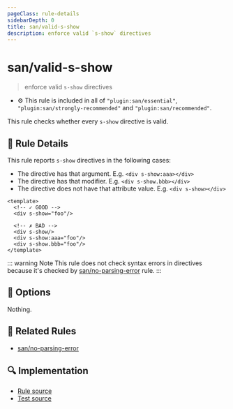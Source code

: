 ```yaml
---
pageClass: rule-details
sidebarDepth: 0
title: san/valid-s-show
description: enforce valid `s-show` directives
---
```

# san/valid-s-show
> enforce valid `s-show` directives

- :gear: This rule is included in all of `"plugin:san/essential"`, `"plugin:san/strongly-recommended"` and `"plugin:san/recommended"`.

This rule checks whether every `s-show` directive is valid.

## :book: Rule Details

This rule reports `s-show` directives in the following cases:

- The directive has that argument. E.g. `<div s-show:aaa></div>`
- The directive has that modifier. E.g. `<div s-show.bbb></div>`
- The directive does not have that attribute value. E.g. `<div s-show></div>`

<eslint-code-block :rules="{'san/valid-s-show': ['error']}">

```vue
<template>
  <!-- ✓ GOOD -->
  <div s-show="foo"/>

  <!-- ✗ BAD -->
  <div s-show/>
  <div s-show:aaa="foo"/>
  <div s-show.bbb="foo"/>
</template>
```

</eslint-code-block>

::: warning Note
This rule does not check syntax errors in directives because it's checked by [san/no-parsing-error] rule.
:::

## :wrench: Options

Nothing.

## :couple: Related Rules

- [san/no-parsing-error]

[san/no-parsing-error]: ./no-parsing-error.md

## :mag: Implementation

- [Rule source](https://github.com/vuejs/eslint-plugin-san/blob/master/lib/rules/valid-s-show.js)
- [Test source](https://github.com/vuejs/eslint-plugin-san/blob/master/tests/lib/rules/valid-s-show.js)
